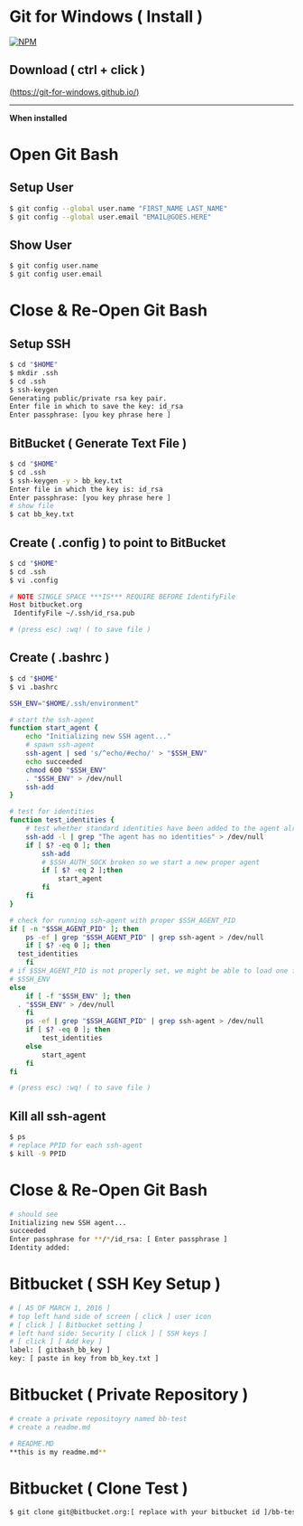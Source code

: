 # Git for Windows ( Install )
[![NPM](https://git-for-windows.github.io/img/git_logo.png)](https://git-for-windows.github.io/img/git_logo.png)

## Download ( ctrl + click )

[(https://git-for-windows.github.io/)](https://git-for-windows.github.io/)
*** ***
**When installed**

# Open Git Bash

## Setup User
```bash
$ git config --global user.name "FIRST_NAME LAST_NAME"
$ git config --global user.email "EMAIL@GOES.HERE" 
```

## Show User
```bash
$ git config user.name
$ git config user.email
```

# Close & Re-Open Git Bash

## Setup SSH
```bash
$ cd "$HOME"
$ mkdir .ssh
$ cd .ssh
$ ssh-keygen
Generating public/private rsa key pair.
Enter file in which to save the key: id_rsa
Enter passphrase: [you key phrase here ] 
```

## BitBucket ( Generate Text File )
```bash
$ cd "$HOME"
$ cd .ssh
$ ssh-keygen -y > bb_key.txt
Enter file in which the key is: id_rsa
Enter passphrase: [you key phrase here ]
# show file
$ cat bb_key.txt 
```

## Create ( .config ) to point to BitBucket
```bash
$ cd "$HOME"
$ cd .ssh
$ vi .config

# NOTE SINGLE SPACE ***IS*** REQUIRE BEFORE IdentifyFile
Host bitbucket.org
 IdentifyFile ~/.ssh/id_rsa.pub

# (press esc) :wq! ( to save file )
```

## Create ( .bashrc ) 
```bash
$ cd "$HOME"
$ vi .bashrc

SSH_ENV="$HOME/.ssh/environment"

# start the ssh-agent
function start_agent {
    echo "Initializing new SSH agent..."
    # spawn ssh-agent
    ssh-agent | sed 's/^echo/#echo/' > "$SSH_ENV"
    echo succeeded
    chmod 600 "$SSH_ENV"
    . "$SSH_ENV" > /dev/null
    ssh-add
}

# test for identities
function test_identities {
    # test whether standard identities have been added to the agent already
    ssh-add -l | grep "The agent has no identities" > /dev/null
    if [ $? -eq 0 ]; then
        ssh-add
        # $SSH_AUTH_SOCK broken so we start a new proper agent
        if [ $? -eq 2 ];then
            start_agent
        fi
    fi
}

# check for running ssh-agent with proper $SSH_AGENT_PID
if [ -n "$SSH_AGENT_PID" ]; then
    ps -ef | grep "$SSH_AGENT_PID" | grep ssh-agent > /dev/null
    if [ $? -eq 0 ]; then
  test_identities
    fi
# if $SSH_AGENT_PID is not properly set, we might be able to load one from
# $SSH_ENV
else
    if [ -f "$SSH_ENV" ]; then
  . "$SSH_ENV" > /dev/null
    fi
    ps -ef | grep "$SSH_AGENT_PID" | grep ssh-agent > /dev/null
    if [ $? -eq 0 ]; then
        test_identities
    else
        start_agent
    fi
fi

# (press esc) :wq! ( to save file )
```

## Kill all ssh-agent
```bash
$ ps
# replace PPID for each ssh-agent
$ kill -9 PPID
```

# Close & Re-Open Git Bash
```bash
# should see
Initializing new SSH agent...
succeeded
Enter passphrase for **/*/id_rsa: [ Enter passphrase ]
Identity added:
```

# Bitbucket ( SSH Key Setup )
```bash
# [ AS OF MARCH 1, 2016 ]
# top left hand side of screen [ click ] user icon
# [ click ] [ Bitbucket setting ]
# left hand side: Security [ click ] [ SSH keys ]
# [ click ] [ Add key ]
label: [ gitbash_bb_key ]
key: [ paste in key from bb_key.txt ]
```
# Bitbucket ( Private Repository )
```bash
# create a private repositoyry named bb-test
# create a readme.md 

# README.MD
**this is my readme.md**
```

# Bitbucket ( Clone Test )
```bash
$ git clone git@bitbucket.org:[ replace with your bitbucket id ]/bb-test.git
```

